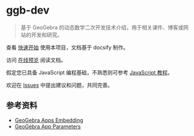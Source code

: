 # ggb-dev

> 基于 GeoGebra 的动态数学二次开发技术介绍，用于相关课件、博客或网站的开发和研究。

查看 [快速开始](quickstart.md) 使用本项目，文档基于 docsify 制作。

访问 [在线预览](https://rhcad.github.io/ggb-dev/) 阅读文档。

假定您已具备 JavaScript 编程基础，不熟悉则可参考 [JavaScript 教程](https://www.w3school.com.cn/web/web_javascript.asp)。

欢迎在 [Issues](https://github.com/rhcad/ggb-dev/issues) 中提出建议和问题，共同完善。

## 参考资料

- [GeoGebra Apps Embedding](https://wiki.geogebra.org/en/Reference:GeoGebra_Apps_Embedding)
- [GeoGebra App Parameters](https://wiki.geogebra.org/en/Reference:GeoGebra_App_Parameters)
